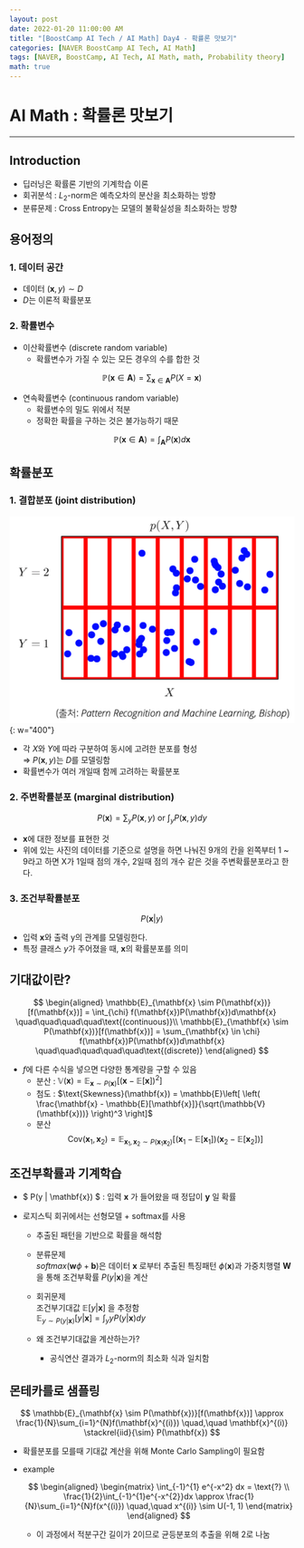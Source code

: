 ```yaml
---
layout: post
date: 2022-01-20 11:00:00 AM
title: "[BoostCamp AI Tech / AI Math] Day4 - 확률론 맛보기"
categories: [NAVER BoostCamp AI Tech, AI Math]
tags: [NAVER, BoostCamp, AI Tech, AI Math, math, Probability theory]
math: true
---
```

# AI Math : 확률론 맛보기

---

## Introduction

- 딥러닝은 확률론 기반의 기계학습 이론
- 회귀분석 : $L_{2}$-norm은 예측오차의 분산을 최소화하는 방향
- 분류문제 : Cross Entropy는 모델의 불확실성을 최소화하는 방향

## 용어정의

### 1. 데이터 공간

- 데이터 $(\mathbf{x}, y) \sim D$
- $D$는 이론적 확률분포

### 2. 확률변수
- 이산확률변수 (discrete random variable)
    - 확률변수가 가질 수 있는 모든 경우의 수를 합한 것

$$
\mathbb{P}(\mathbf{x} \in \mathbf{A}) =  \sum_{\mathbf{x} \in \mathbf{A}} P(X = \mathbf{x})
$$  

- 연속확률변수 (continuous random variable)
    - 확률변수의 밀도 위에서 적분
    - 정확한 확률을 구하는 것은 불가능하기 때문

$$
\mathbb{P}(\mathbf{x} \in \mathbf{A}) =  \int_{\mathbf{A}} P({\mathbf{x}}) d\mathbf{x}
$$

## 확률분포

### 1. 결합분포 (joint distribution)

![](/image/boostcamp/aimath/joint.png){: w="400"}  

- 각 $X$와 $Y$에 따라 구분하여 동시에 고려한 분포를 형성  
$\Rightarrow$ $P(\mathbf{x}, y)$는 $D$를 모델링함
- 확률변수가 여러 개일때 함께 고려하는 확률분포

### 2. 주변확률분포 (marginal distribution)

$$
P(\mathbf{x}) = \sum_{y}P(\mathbf{x}, y) \text{ or } \int_{y}P(\mathbf{x}, y) dy
$$  

- $\mathbf{x}$에 대한 정보를 표현한 것
- 위에 있는 사진의 데이터를 기준으로 설명을 하면 나눠진 9개의 칸을 왼쪽부터 1 ~ 9라고 하면 X가 1일때 점의 개수, 2일때 점의 개수 같은 것을 주변확률분포라고 한다.

### 3. 조건부확률분포

$$
P(\mathbf{x} | y)
$$  

- 입력 $\mathbf{x}$와 출력 y의 관계를 모델링한다.
- 특정 클래스 $y$가 주어졌을 때, $\mathbf{x}$의 확률분포를 의미

## 기대값이란?

$$
\begin{aligned}
\mathbb{E}_{\mathbf{x} \sim P(\mathbf{x})}[f(\mathbf{x})] = \int_{\chi} f(\mathbf{x})P(\mathbf{x})d\mathbf{x} \quad\quad\quad\quad\text{(continuous)}\\
\mathbb{E}_{\mathbf{x} \sim P(\mathbf{x})}[f(\mathbf{x})] = \sum_{\mathbf{x} \in \chi} f(\mathbf{x})P(\mathbf{x})d\mathbf{x} \quad\quad\quad\quad\quad\text{(discrete)}
\end{aligned}
$$

- $f$에 다른 수식을 넣으면 다양한 통계량을 구할 수 있음
    - 분산 : $\mathbb{V}(\mathbf{x}) = \mathbb{E}_{\mathbf{x} \sim P(\mathbf{x})}[(\mathbf{x} - \mathbb{E}[\mathbf{x}])^2]$
    - 첨도 : $\text{Skewness}(\mathbf{x}) = \mathbb{E}\left[ \left( \frac{\mathbf{x} - \mathbb{E}[\mathbf{x}]}{\sqrt(\mathbb{V}(\mathbf{x}))} \right)^3 \right]$
    - 분산  
    $$ 
    \text{Cov}(\mathbf{x}_1, \mathbf{x}_2) = \mathbb{E}_{\mathbf{x}_1,\mathbf{x}_2 \sim P(\mathbf{x}_1\mathbf{x}_2)}[(\mathbf{x}_1 - \mathbb{E}[\mathbf{x}_1])(\mathbf{x}_2 - \mathbb{E}[\mathbf{x}_2])]
    $$

## 조건부확률과 기계학습

- $ P(y \| \mathbf{x}) $ : 입력 $\mathbf{x}$ 가 들어왔을 때 정답이 $\mathbf{y}$ 일 확률

- 로지스틱 회귀에서는 선형모델 + softmax를 사용
    - 추출된 패턴을 기반으로 확률을 해석함
    - 분류문제  
    $softmax(\mathbf{w}\phi + \mathbf{b})$은 데이터 $\mathbf{x}$ 로부터 추출된 특징패턴 $\phi({\mathbf{x}})$과 가중치행렬 $\mathbf{W}$ 을 통해 조건부확률 $P(y |\mathbf{x})$을 계산

    - 회귀문제  
    조건부기대값 $\mathbb{E}[y|\mathbf{x}]$ 을 추정함  
    $\mathbb{E}_{y \sim P(y|\mathbf{x})}[y|\mathbf{x}] = \int_y yP(y|\mathbf{x})dy$
    - 왜 조건부기대값을 계산하는가?
        - 공식연산 결과가 $L_{2}$-norm의 최소화 식과 일치함

## 몬테카를로 샘플링

$$
\mathbb{E}_{\mathbf{x} \sim P(\mathbf{x})}[f(\mathbf{x})] \approx \frac{1}{N}\sum_{i=1}^{N}f(\mathbf{x}^{(i)}) \quad,\quad \mathbf{x}^{(i)} \stackrel{iid}{\sim} P(\mathbf{x})
$$

- 확률분포를 모를때 기대값 계산을 위해 Monte Carlo Sampling이 필요함
- example

    $$
    \begin{aligned}
    \begin{matrix}
    \int_{-1}^{1} e^{-x^2} dx = \text{?} \\
    \frac{1}{2}\int_{-1}^{1}e^{-x^{2}}dx \approx \frac{1}{N}\sum_{i=1}^{N}f(x^{(i)}) \quad,\quad x^{(i)} \sim U(-1, 1)
    \end{matrix}
    \end{aligned}
    $$  

    - 이 과정에서 적분구간 길이가 2이므로 균등분포의 추출을 위해 2로 나눔